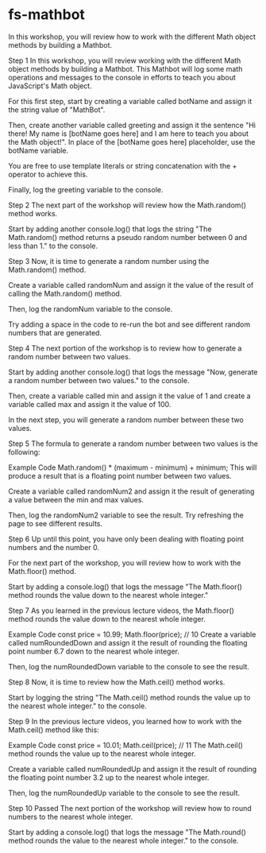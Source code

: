 # fs-mathbot

In this workshop, you will review how to work with the different Math object methods by building a Mathbot.

Step 1
In this workshop, you will review working with the different Math object methods by building a Mathbot. This Mathbot will log some math operations and messages to the console in efforts to teach you about JavaScript's Math object.

For this first step, start by creating a variable called botName and assign it the string value of "MathBot".

Then, create another variable called greeting and assign it the sentence "Hi there! My name is [botName goes here] and I am here to teach you about the Math object!". In place of the [botName goes here] placeholder, use the botName variable.

You are free to use template literals or string concatenation with the + operator to achieve this.

Finally, log the greeting variable to the console.

Step 2
The next part of the workshop will review how the Math.random() method works.

Start by adding another console.log() that logs the string "The Math.random() method returns a pseudo random number between 0 and less than 1." to the console.

Step 3
Now, it is time to generate a random number using the Math.random() method.

Create a variable called randomNum and assign it the value of the result of calling the Math.random() method.

Then, log the randomNum variable to the console.

Try adding a space in the code to re-run the bot and see different random numbers that are generated.

Step 4
The next portion of the workshop is to review how to generate a random number between two values.

Start by adding another console.log() that logs the message "Now, generate a random number between two values." to the console.

Then, create a variable called min and assign it the value of 1 and create a variable called max and assign it the value of 100.

In the next step, you will generate a random number between these two values.

Step 5
The formula to generate a random number between two values is the following:

Example Code
Math.random() * (maximum - minimum) + minimum;
This will produce a result that is a floating point number between two values.

Create a variable called randomNum2 and assign it the result of generating a value between the min and max values.

Then, log the randomNum2 variable to see the result. Try refreshing the page to see different results.

Step 6
Up until this point, you have only been dealing with floating point numbers and the number 0.

For the next part of the workshop, you will review how to work with the Math.floor() method.

Start by adding a console.log() that logs the message "The Math.floor() method rounds the value down to the nearest whole integer."

Step 7
As you learned in the previous lecture videos, the Math.floor() method rounds the value down to the nearest whole integer.

Example Code
const price = 10.99;
Math.floor(price); // 10
Create a variable called numRoundedDown and assign it the result of rounding the floating point number 6.7 down to the nearest whole integer.

Then, log the numRoundedDown variable to the console to see the result.

Step 8
Now, it is time to review how the Math.ceil() method works.

Start by logging the string "The Math.ceil() method rounds the value up to the nearest whole integer." to the console.

Step 9
In the previous lecture videos, you learned how to work with the Math.ceil() method like this:

Example Code
const price = 10.01;
Math.ceil(price); // 11
The Math.ceil() method rounds the value up to the nearest whole integer.

Create a variable called numRoundedUp and assign it the result of rounding the floating point number 3.2 up to the nearest whole integer.

Then, log the numRoundedUp variable to the console to see the result.

Step 10 Passed
The next portion of the workshop will review how to round numbers to the nearest whole integer.

Start by adding a console.log() that logs the message "The Math.round() method rounds the value to the nearest whole integer." to the console.